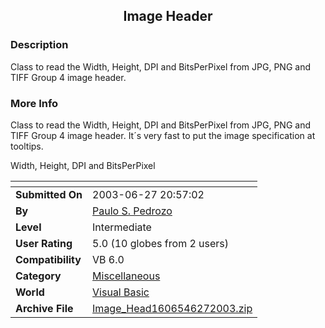 ﻿<div align="center">

## Image Header


</div>

### Description

Class to read the Width, Height, DPI and BitsPerPixel from JPG, PNG and TIFF Group 4 image header.
 
### More Info
 
Class to read the Width, Height, DPI and BitsPerPixel from JPG, PNG and TIFF Group 4 image header. It´s very fast to put the image specification at tooltips.

Width, Height, DPI and BitsPerPixel


<span>             |<span>
---                |---
**Submitted On**   |2003-06-27 20:57:02
**By**             |[Paulo S\. Pedrozo](https://github.com/Planet-Source-Code/PSCIndex/blob/master/ByAuthor/paulo-s-pedrozo.md)
**Level**          |Intermediate
**User Rating**    |5.0 (10 globes from 2 users)
**Compatibility**  |VB 6\.0
**Category**       |[Miscellaneous](https://github.com/Planet-Source-Code/PSCIndex/blob/master/ByCategory/miscellaneous__1-1.md)
**World**          |[Visual Basic](https://github.com/Planet-Source-Code/PSCIndex/blob/master/ByWorld/visual-basic.md)
**Archive File**   |[Image\_Head1606546272003\.zip](https://github.com/Planet-Source-Code/paulo-s-pedrozo-image-header__1-46469/archive/master.zip)








